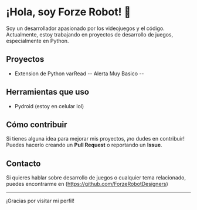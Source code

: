 # ¡Hola, soy Forze Robot! 👾

Soy un desarrollador apasionado por los videojuegos y el código. Actualmente, estoy trabajando en proyectos de desarrollo de juegos, especialmente en Python.

## Proyectos

- Extension de Python varRead  -- Alerta Muy Basico --

## Herramientas que uso

- Pydroid (estoy en celular lol)

## Cómo contribuir

Si tienes alguna idea para mejorar mis proyectos, ¡no dudes en contribuir! Puedes hacerlo creando un **Pull Request** o reportando un **Issue**.

## Contacto

Si quieres hablar sobre desarrollo de juegos o cualquier tema relacionado, puedes encontrarme en (https://github.com/ForzeRobotDesigners)

---

¡Gracias por visitar mi perfil!
